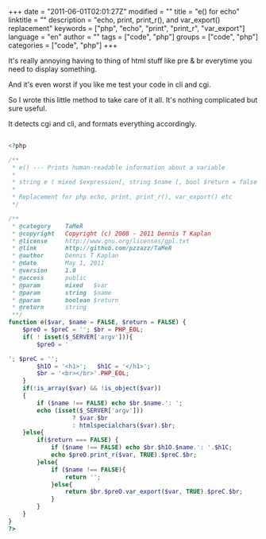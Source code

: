 +++
date = "2011-06-01T02:01:27Z"
modified = ""
title = "e() for echo"
linktitle = ""
description = "echo, print, print_r(), and var_export() replacement"
keywords = ["php", "echo", "print", "print_r", "var_export"]
language = "en"
author = ""
tags = ["code", "php"]
groups = ["code", "php"]
categories = ["code", "php"]
+++


It's really annoying having to thing of html stuff like pre & br everytime you need to display something.  

And it's even worst if you like me test your code in cli and cgi.  

So I wrote this little method to take care of it all. It's nothing complicated but sure useful.  
 

It detects cgi and cli, and formats everything accordingly.

```php
    
<?php

/**
 * e() --- Prints human-readable information about a variable
 *
 * string e ( mixed $expression[, string $name [, bool $return = false ]] )
 *
 * Replacement for php echo, print, print_r(), var_export() etc
 */

/**
 * @category    TaMeR
 * @copyright   Copyright (c) 2008 - 2011 Dennis T Kaplan
 * @license     http://www.gnu.org/licenses/gpl.txt
 * @link        http://github.com/pzzazz/TaMeR
 * @author      Dennis T Kaplan
 * @date        May 1, 2011
 * @version     1.0
 * @access      public
 * @param       mixed   $var
 * @param       string  $name
 * @param       boolean $return
 * @return      string
 **/
function e($var, $name = FALSE, $return = FALSE) {
    $preO = $preC = ''; $br = PHP_EOL;
    if( ! isset($_SERVER['argv'])){
        $preO = '

'; $preC = '';
        $h1O = '<h1>';   $h1C = '</h1>';
        $br = '<br></br>'.PHP_EOL;
    }
    if(!is_array($var) && !is_object($var))
    {
        if ($name !== FALSE) echo $br.$name.': ';
        echo (isset($_SERVER['argv']))
                  ? $var.$br
                  : htmlspecialchars($var).$br;
    }else{
        if($return === FALSE) {
            if ($name !== FALSE) echo $br.$h1O.$name.': '.$h1C;
            echo $preO.print_r($var, TRUE).$preC.$br;
        }else{
            if ($name !== FALSE){
                return '';
            }else{
                return $br.$preO.var_export($var, TRUE).$preC.$br;
            }
        }
    }
}
?>
    
```